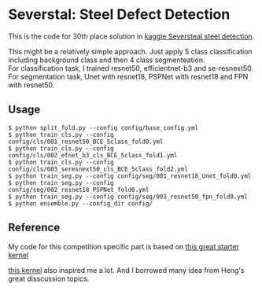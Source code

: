 # Severstal: Steel Defect Detection
This is the code for 30th place solution in [kaggle Seversteal steel detection](https://www.kaggle.com/c/severstal-steel-defect-detection).

This might be a relatively simple approach. Just apply 5 class classification including background class and then 4 class segmenteation.  
For classification task, I trained resnet50, efficientnet-b3 and se-resnext50.  
For segmentation task, Unet with resnet18, PSPNet with resnet18 and FPN with resnet50.

## Usage

```
$ python split_fold.py --config config/base_config.yml
$ python train_cls.py --config config/cls/001_resnet50_BCE_5class_fold0.yml
$ python train_cls.py --config config/cls/002_efnet_b3_cls_BCE_5class_fold1.yml
$ python train_cls.py --config config/cls/003_seresnext50_cls_BCE_5class_fold2.yml
$ python train_seg.py --config config/seg/001_resnet18_Unet_fold0.yml
$ python train_seg.py --config config/seg/002_resnet18_PSPNet_fold0.yml
$ python train_seg.py --config config/seg/003_resnet50_fpn_fold0.yml
$ python ensemble.py --config_dir config/
```

## Reference

My code for this competition specific part is based on [this great starter kernel](https://www.kaggle.com/rishabhiitbhu/unet-starter-kernel-pytorch-lb-0-88)  

[this kernel](https://www.kaggle.com/lightforever/severstal-mlcomp-catalyst-infer-0-90672) also inspired me a lot.
And I borrowed many idea from Heng's great disscussion topics.
